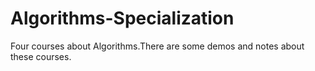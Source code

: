 # Algorithms-Specialization
Four courses about Algorithms.There are some demos and notes about these courses.
